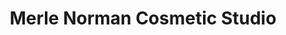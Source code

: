 ---
title: "Merle Norman Cosmetic Studio"
url: /pompano-beach/merle-norman-cosmetic-studio/
shop: beauty
---